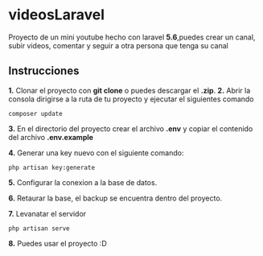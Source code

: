 # videosLaravel
Proyecto de un mini youtube hecho con laravel **5.6**,puedes crear un canal, subir videos, comentar y seguir a otra persona que tenga su canal 

## Instrucciones
**1.** Clonar el proyecto con **git clone** o puedes descargar el **.zip**.
**2.** Abrir la consola dirigirse a la ruta de tu proyecto y ejecutar el siguientes comando
  ~~~
  composer update
  ~~~
  
**3.** En el directorio del proyecto crear el archivo **.env** y copiar el contenido del archivo **.env.example**

**4.** Generar una key nuevo con el siguiente comando:
 ~~~
 php artisan key:generate 
 ~~~
 
 **5.** Configurar la conexion a la base de datos.
 
 **6.** Retaurar la base, el backup se encuentra dentro del proyecto.
 
 **7.** Levanatar el servidor 
 ~~~
 php artisan serve
 ~~~
 **8.** Puedes usar el proyecto :D
  
